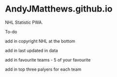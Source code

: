 # AndyJMatthews.github.io
NHL Statistic PWA.

To-do

add in copyright NHL at the bottom

add in last updated in data

add in favourite teams - 5 of your favourite 

add in top three palyers for each team
